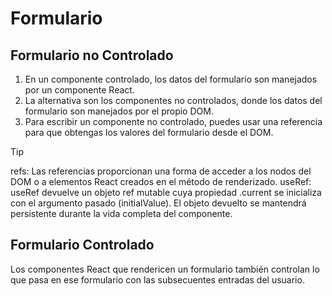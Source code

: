 # Formulario

## Formulario no Controlado

1. En un componente controlado, los datos del formulario son manejados por un componente React.
2. La alternativa son los componentes no controlados, donde los datos del formulario son manejados por el propio DOM.
3. Para escribir un componente no controlado, puedes usar una referencia para que obtengas los valores del formulario desde el DOM.

>[!TIP]
>refs: Las referencias proporcionan una forma de acceder a los nodos del DOM o a elementos React creados en el método de renderizado.
>useRef: useRef devuelve un objeto ref mutable cuya propiedad .current se inicializa con el argumento pasado (initialValue). El objeto devuelto se mantendrá persistente durante la vida completa del componente.

## Formulario Controlado 

Los componentes React que rendericen un formulario también controlan lo que pasa en ese formulario con las subsecuentes entradas del usuario.